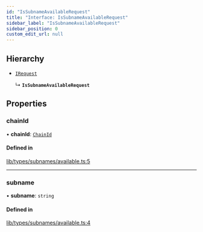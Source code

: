 ```yaml
---
id: "IsSubnameAvailableRequest"
title: "Interface: IsSubnameAvailableRequest"
sidebar_label: "IsSubnameAvailableRequest"
sidebar_position: 0
custom_edit_url: null
---
```


## Hierarchy

- [`IRequest`](IRequest.md)

  ↳ **`IsSubnameAvailableRequest`**

## Properties

### chainId

• **chainId**: [`ChainId`](../modules.md#chainid)

#### Defined in

[lib/types/subnames/available.ts:5](https://github.com/JustaName-id/JustaName-sdk/blob/45e45ce/packages/@justaname.id/sdk/src/lib/types/subnames/available.ts#L5)

___

### subname

• **subname**: `string`

#### Defined in

[lib/types/subnames/available.ts:4](https://github.com/JustaName-id/JustaName-sdk/blob/45e45ce/packages/@justaname.id/sdk/src/lib/types/subnames/available.ts#L4)
